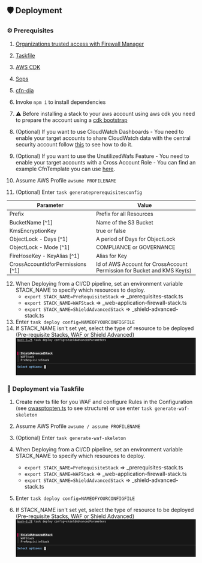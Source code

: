 ## 🛡️ Deployment

### ⚙️ Prerequisites
1. [Organizations trusted access with Firewall Manager](https://docs.aws.amazon.com/organizations/latest/userguide/services-that-can-integrate-fms.html)
2. [Taskfile](https://taskfile.dev/)
3. [AWS CDK](https://aws.amazon.com/cdk/)
4. [Sops](https://github.com/getsops/sops)
5. [cfn-dia](https://www.npmjs.com/package/@mhlabs/cfn-diagram?s=03)
6. Invoke `npm i` to install dependencies
7. ⚠️ Before installing a stack to your aws account using aws cdk you need to prepare the account using a [cdk bootstrap](https://docs.aws.amazon.com/cdk/v2/guide/bootstrapping.html)

8. (Optional) If you want to use CloudWatch Dashboards - You need to enable your target accounts to share CloudWatch data with the central security account follow [this](https://docs.aws.amazon.com/AmazonCloudWatch/latest/monitoring/Cross-Account-Cross-Region.html#enable-cross-account-cross-Region) to see how to do it.
9. (Optional) If you want to use the UnutilizedWafs Feature -  You need to enable your target accounts with a Cross Account Role - You can find an example CfnTemplate you can use [here](static/roles/cross_account_roles_unutilized_wafs.yaml).
10. Assume AWS Profile `awsume PROFILENAME`
11. (Optional) Enter `task generateprerequisitesconfig`

  | Parameter  | Value |
  | ------------- | ------------- |
  | Prefix  | Prefix for all Resources  |
  | BucketName [^1] | Name of the S3 Bucket |
  | KmsEncryptionKey | true or false  |
  | ObjectLock - Days [^1]| A period of Days for ObjectLock |
  | ObjectLock - Mode [^1]| COMPLIANCE or GOVERNANCE |
  | FireHoseKey - KeyAlias [^1] | Alias for Key |
  | CrossAccountIdforPermissions [^1] | Id of AWS Account for CrossAccount Permission for Bucket and KMS Key(s)|

12. When Deploying from a CI/CD pipeline, set an environment variable STACK_NAME to specify which resources to deploy.
      - `export STACK_NAME=PreRequisiteStack` => _prerequisites-stack.ts
      - `export STACK_NAME=WAFStack` => _web-application-firewall-stack.ts
      - `export STACK_NAME=ShieldAdvancedStack` => _shield-advanced-stack.ts
13. Enter `task deploy config=NAMEOFYOURCONFIGFILE`
14. If STACK_NAME isn't set yet, select the type of resource to be deployed (Pre-requisite Stacks, WAF or Shield Advanced)
  ![List of Resources](./static/options.jpg "Stacks")
### 🏁 Deployment via Taskfile

1. Create new ts file for you WAF and configure Rules in the Configuration (see [owasptopten.ts](values/examples/owasptop10.ts) to see structure) or use enter `task generate-waf-skeleton`

2. Assume AWS Profile `awsume / assume PROFILENAME`
3. (Optional) Enter `task generate-waf-skeleton`
4. When Deploying from a CI/CD pipeline, set an environment variable STACK_NAME to specify which resources to deploy.
    - `export STACK_NAME=PreRequisiteStack` => _prerequisites-stack.ts
    - `export STACK_NAME=WAFStack` => _web-application-firewall-stack.ts
    - `export STACK_NAME=ShieldAdvancedStack` => _shield-advanced-stack.ts
5. Enter `task deploy config=NAMEOFYOURCONFIGFILE`
6. If STACK_NAME isn't set yet, select the type of resource to be deployed (Pre-requisite Stacks, WAF or Shield Advanced)
  ![List of Resources](./static/options.jpg "Stacks")
  